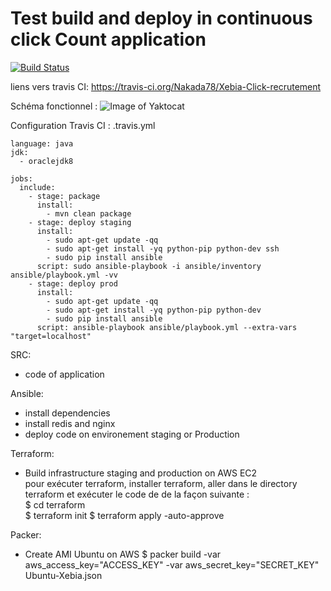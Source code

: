 # Test build and deploy in continuous click Count application

[![Build Status](https://travis-ci.org/Nakada78/Xebia-Click-recrutement.svg)](https://travis-ci.org/Nakada78/Xebia-Click-recrutement)

liens vers travis CI: https://travis-ci.org/Nakada78/Xebia-Click-recrutement  

Schéma fonctionnel : 
![Image of Yaktocat](https://image.noelshack.com/fichiers/2018/08/7/1519586217-untitled-diagram-2.jpg)  

Configuration Travis CI : .travis.yml     
  
```
language: java  
jdk:  
  - oraclejdk8  
  
jobs:  
  include:  
    - stage: package  
      install:  
        - mvn clean package  
    - stage: deploy staging  
      install:  
        - sudo apt-get update -qq  
        - sudo apt-get install -yq python-pip python-dev ssh  
        - sudo pip install ansible  
      script: sudo ansible-playbook -i ansible/inventory ansible/playbook.yml -vv  
    - stage: deploy prod  
      install:  
        - sudo apt-get update -qq  
        - sudo apt-get install -yq python-pip python-dev  
        - sudo pip install ansible  
      script: ansible-playbook ansible/playbook.yml --extra-vars "target=localhost"    
```

SRC: 
  - code of application

Ansible:  
  - install dependencies  
  - install redis and nginx  
  - deploy code on environement staging or Production

Terraform:
  - Build infrastructure staging and production on AWS EC2  
  pour exécuter terraform, installer terraform, aller dans le directory terraform et exécuter le code de de la façon suivante :   
       $ cd terraform  
       $ terraform init
       $ terraform apply -auto-approve
	   
Packer:
  - Create AMI Ubuntu on AWS
  $ packer build  -var aws_access_key="ACCESS_KEY" -var aws_secret_key="SECRET_KEY" Ubuntu-Xebia.json
